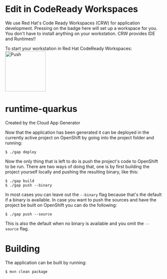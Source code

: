 # Edit in CodeReady Workspaces

We use Red Hat's Code Ready Workspaces (CRW) for application development. Pressing on the badge here will set up a workspace for you. 
You don't have to install anything on your workstation. CRW provides IDE and Runtimes!!

To start your workstation in Red Hat CodeReady Workspaces:
<a href="http://codeready-crw2.apps.first.40.ocpcloud.com/f?url=https://github.com/VeerMuchandi/quarkusbackend">
    <img src="https://pbs.twimg.com/profile_images/700361197112000513/w9Cyilbf_400x400.png" width="130" alt="Push" align="top">
</a>

# runtime-quarkus

Created by the Cloud App Generator

Now that the application has been generated it can be deployed in the currently active project on OpenShift by going into the
project folder and running:

```
$ ./gap deploy
```

Now the only thing that is left to do is push the project's code to OpenShift to be run. There are two ways of doing that,
one is by first building the project yourself locally and pushing the resulting binary, like this:

```
$ ./gap build
$ ./gap push --binary
```

In most cases you can leave out the `--binary` flag because that's the default if a binary is available. In case you want
to push the sources and have the project be built on OpenShift you can do the following:

```
$ ./gap push --source
```

This is also the default when no binary is available and you omit the `--source` flag.

Building
=========

The application can be built by running:

```bash
$ mvn clean package
```
